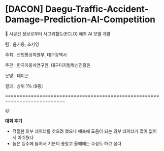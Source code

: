 # [DACON] Daegu-Traffic-Accident-Damage-Prediction-AI-Competition
🚗 시공간 정보로부터 사고위험도(ECLO) 예측 AI 모델 개발

팀 : 윤기웅, 조서영  

주최 : 산업통상자원부, 대구광역시

주관 : 한국자동차연구원, 대구디지털혁신진흥원

운영 : 데이콘

결과 : 상위 1% (9등) 


===========================================================================

😌

**대회 후기**
 - 적절한 외부 데이터를 찾으려 했으나 예측에 도움이 되는 외부 데이터가 많이 없어서 아쉬웠다 
 - 높은 등수에 들어서 기분이 좋았고 올해에는 수상도 하고 싶다 
   
